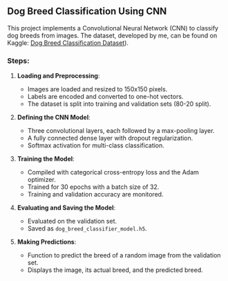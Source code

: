 ## Dog Breed Classification Using CNN

This project implements a Convolutional Neural Network (CNN) to classify dog breeds from images. The dataset, developed by me, can be found on Kaggle: [Dog Breed Classification Dataset](https://www.kaggle.com/datasets/khushikhushikhushi/dog-breed-image-dataset)).

### Steps:

1. **Loading and Preprocessing**:
    - Images are loaded and resized to 150x150 pixels.
    - Labels are encoded and converted to one-hot vectors.
    - The dataset is split into training and validation sets (80-20 split).

2. **Defining the CNN Model**:
    - Three convolutional layers, each followed by a max-pooling layer.
    - A fully connected dense layer with dropout regularization.
    - Softmax activation for multi-class classification.

3. **Training the Model**:
    - Compiled with categorical cross-entropy loss and the Adam optimizer.
    - Trained for 30 epochs with a batch size of 32.
    - Training and validation accuracy are monitored.

4. **Evaluating and Saving the Model**:
    - Evaluated on the validation set.
    - Saved as `dog_breed_classifier_model.h5`.

5. **Making Predictions**:
    - Function to predict the breed of a random image from the validation set.
    - Displays the image, its actual breed, and the predicted breed.

